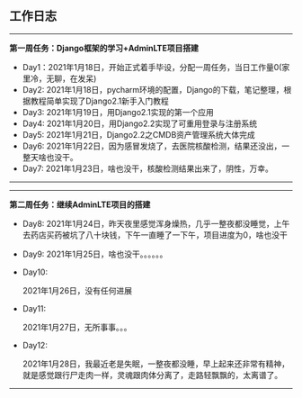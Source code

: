 ## 工作日志
------
**第一周任务：Django框架的学习+AdminLTE项目搭建**

- Day1：2021年1月18日，开始正式着手毕设，分配一周任务，当日工作量0(家里冷，无聊，在发呆)
- Day2: 2021年1月18日，pycharm环境的配置，Django的下载，笔记整理，根据教程简单实现了Django2.1新手入门教程
- Day3:
  2021年1月19日，用Django2.1实现的第一个应用
- Day4:
  2021年1月20日，用Django2.2实现了可重用登录与注册系统
- Day5:
  2021年1月21日，Django2.2之CMDB资产管理系统大体完成
- Day6:
  2021年1月22日，因为感冒发烧了，去医院核酸检测，结果还没出，一整天啥也没干。
- Day7:
  2021年1月23日，啥也没干，核酸检测结果出来了，阴性，万幸。

------

------

**第二周任务：继续AdminLTE项目的搭建**

- Day8:
  2021年1月24日，昨天夜里感觉浑身燥热，几乎一整夜都没睡觉，上午去药店买药被坑了八十块钱，下午一直睡了一下午，项目进度为0，啥也没干

- Day9:
  2021年1月25日，啥也没干。。。。。。

- Day10:

  2021年1月26日，没有任何进展

- Day11:

  2021年1月27日，无所事事。。。

- Day12:

  2021年1月28日，我最近老是失眠，一整夜都没睡，早上起来还非常有精神，就是感觉跟行尸走肉一样，灵魂跟肉体分离了，走路轻飘飘的，太离谱了。

------

